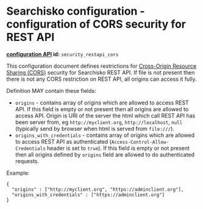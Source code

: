 Searchisko configuration - configuration of CORS security for REST API
======================================================================================

**[configuration API](http://docs.jbossorg.apiary.io/#managementapiconfiguration) id:** `security_restapi_cors`

This configuration document defines restrictions for [Cross-Origin Resource Sharing (CORS)](http://www.w3.org/TR/cors/) security for Searchisko REST API.
If file is not present then there is not any CORS restriction on REST API, all origins can access it fully.

Definition MAY contain these fields:

* `origins` - contains array of origins which are allowed to access REST API. If this field is empty or not present 
  then all origins are allowed to access API. Origin is URI of the server the html which call REST API has been server 
  from, eg `http://myclient.org`, `http://localhost`, `null` (typically send by browser when html is served from `file:///`).  
* `origins_with_credentials` - contains array of origins which are allowed to access REST API as authenticated 
  (`Access-Control-Allow-Credentials` header is set to `true`). If this field is empty or not present then all 
  origins defined by `origins` field are allowed to do authenticated requests.

Example:

````
{
  "origins" : ["http://myclient.org", "https://adminclient.org"],
  "origins_with_credentials" : ["https://adminclient.org"]
}
````
